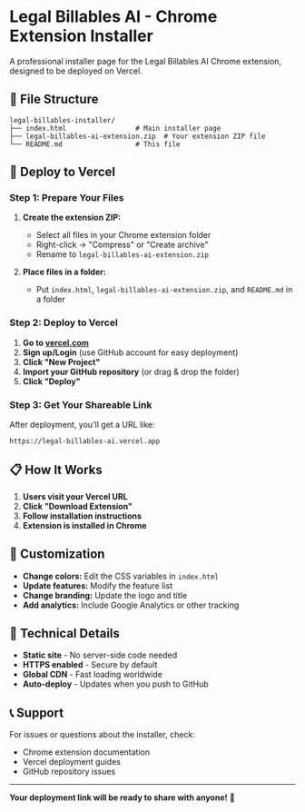 # Legal Billables AI - Chrome Extension Installer

A professional installer page for the Legal Billables AI Chrome extension, designed to be deployed on Vercel.

## 📁 File Structure

```
legal-billables-installer/
├── index.html                 # Main installer page
├── legal-billables-ai-extension.zip  # Your extension ZIP file
└── README.md                  # This file
```

## 🚀 Deploy to Vercel

### Step 1: Prepare Your Files

1. **Create the extension ZIP:**
   - Select all files in your Chrome extension folder
   - Right-click → "Compress" or "Create archive"
   - Rename to `legal-billables-ai-extension.zip`

2. **Place files in a folder:**
   - Put `index.html`, `legal-billables-ai-extension.zip`, and `README.md` in a folder

### Step 2: Deploy to Vercel

1. **Go to [vercel.com](https://vercel.com)**
2. **Sign up/Login** (use GitHub account for easy deployment)
3. **Click "New Project"**
4. **Import your GitHub repository** (or drag & drop the folder)
5. **Click "Deploy"**

### Step 3: Get Your Shareable Link

After deployment, you'll get a URL like:
```
https://legal-billables-ai.vercel.app
```

## 📋 How It Works

1. **Users visit your Vercel URL**
2. **Click "Download Extension"**
3. **Follow installation instructions**
4. **Extension is installed in Chrome**

## 🎨 Customization

- **Change colors:** Edit the CSS variables in `index.html`
- **Update features:** Modify the feature list
- **Change branding:** Update the logo and title
- **Add analytics:** Include Google Analytics or other tracking

## 🔧 Technical Details

- **Static site** - No server-side code needed
- **HTTPS enabled** - Secure by default
- **Global CDN** - Fast loading worldwide
- **Auto-deploy** - Updates when you push to GitHub

## 📞 Support

For issues or questions about the installer, check:
- Chrome extension documentation
- Vercel deployment guides
- GitHub repository issues

---

**Your deployment link will be ready to share with anyone!** 🎉 